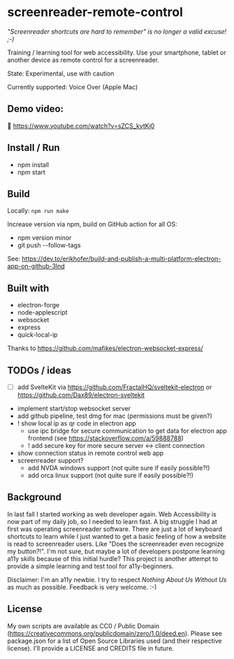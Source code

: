 # screenreader-remote-control
*"Screenreader shortcuts are hard to remember" is no longer a valid excuse! ;-)*

Training / learning tool for web accessibility. Use your smartphone, tablet or another device as remote control for a screenreader. 

State: Experimental, use with caution 

Currently supported: Voice Over (Apple Mac)

## Demo video: 

🎥  https://www.youtube.com/watch?v=sZCS_kytKj0

## Install / Run

- npm install
- npm start

## Build

Locally: `npm run make`

Increase version via npm, build on GitHub action for all OS:

- npm version minor
- git push --follow-tags

See: https://dev.to/erikhofer/build-and-publish-a-multi-platform-electron-app-on-github-3lnd

## Built with

- electron-forge
- node-applescript
- websocket
- express
- quick-local-ip

Thanks to https://github.com/mafikes/electron-websocket-express/

## TODOs / ideas

- [ ] add SvelteKit via https://github.com/FractalHQ/sveltekit-electron or https://github.com/Dax89/electron-sveltekit
- implement start/stop websocket server
- add github pipeline, test dmg for mac (permissions must be given?)
- ! show local ip as qr code in electron app
    - use ipc bridge for secure communication to get data for electron app frontend (see https://stackoverflow.com/a/59888788)
    - ! add secure key for more secure server <-> client connection
- show connection status in remote control web app
- screenreader support?
    - add NVDA windows support (not quite sure if easily possible?!)
    - add orca linux support (not quite sure if easily possible?!)

## Background

In last fall I started working as web developer again. Web Accessibility is now part of my daily job, so I needed to learn fast. A big struggle I had at first was operating screenreader software. There are just a lot of keyboard shortcuts to learn while I just wanted to get a basic feeling of how a website is read to screenreader users. Like "Does the screenreader even recognize my button?!".  I'm not sure, but maybe a lot of developers postpone learning a11y skills because of this initial hurdle? 
This project is another attempt to provide a simple learning and test tool for a11y-beginners. 

Disclaimer: I'm an a11y newbie. I try to respect *Nothing About Us Without Us* as much as possible. Feedback is very welcome. :-)

## License

My own scripts are available as CC0 / Public Domain (https://creativecommons.org/publicdomain/zero/1.0/deed.en). Please see package.json for a list of Open Source Libraries used (and their respective license). I'll provide a LICENSE and CREDITS file in future.